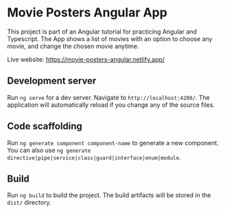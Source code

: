 # Movie Posters Angular App
This project is part of an Angular tutorial for practicing Angular and Typescript.
The App shows a list of movies with an option to choose any movie, and change the chosen movie anytime.

Live website: https://movie-posters-angular.netlify.app/

## Development server

Run `ng serve` for a dev server. Navigate to `http://localhost:4200/`. The application will automatically reload if you change any of the source files.

## Code scaffolding

Run `ng generate component component-name` to generate a new component. You can also use `ng generate directive|pipe|service|class|guard|interface|enum|module`.

## Build

Run `ng build` to build the project. The build artifacts will be stored in the `dist/` directory.
